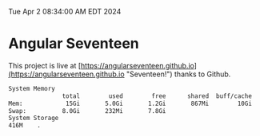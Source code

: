 Tue Apr  2 08:34:00 AM EDT 2024

# Angular Seventeen


This project is live at [https://angularseventeen.github.io](https://angularseventeen.github.io "Seventeen!") thanks to Github.

```bash
System Memory
               total        used        free      shared  buff/cache   available
Mem:            15Gi       5.0Gi       1.2Gi       867Mi        10Gi        10Gi
Swap:          8.0Gi       232Mi       7.8Gi
System Storage
416M	.
```
